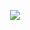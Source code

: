 
<p align="center">
  <img height:"160px" src="https://github-readme-stats.vercel.app/api?username=xyygudu&show_icons=true" />
  <img height:"160px"  src="https://github-readme-stats.vercel.app/api/top-langs/?username=xyygudu />
</p>


<!--
**xyygudu/xyygudu** is a ✨ _special_ ✨ repository because its `README.md` (this file) appears on your GitHub profile.

Here are some ideas to get you started:

- 🔭 I’m currently working on ...
- 🌱 I’m currently learning ...
- 👯 I’m looking to collaborate on ...
- 🤔 I’m looking for help with ...
- 💬 Ask me about ...
- 📫 How to reach me: ...
- 😄 Pronouns: ...
- ⚡ Fun fact: ...
-->
